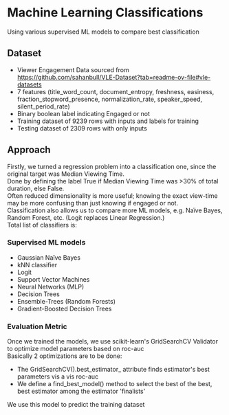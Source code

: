 # Machine Learning Classifications
Using various supervised ML models to compare best classification 

## Dataset
- Viewer Engagement Data sourced from https://github.com/sahanbull/VLE-Dataset?tab=readme-ov-file#vle-datasets
- 7 features (title_word_count, document_entropy, freshness, easiness, fraction_stopword_presence, normalization_rate, speaker_speed, silent_period_rate)
- Binary boolean label indicating Engaged or not 
- Training dataset of 9239 rows with inputs and labels for training 
- Testing dataset of 2309 rows with only inputs 

## Approach
Firstly, we turned a regression problem into a classification one, since the original target was Median Viewing Time.  
Done by defining the label True if Median Viewing Time was >30% of total duration, else False.  
Often reduced dimensionality is more useful; knowing the exact view-time may be more confusing than just knowing if engaged or not.  
Classification also allows us to compare more ML models, e.g. Naïve Bayes, Random Forest, etc. (Logit replaces Linear Regression.)  
Total list of classifiers is:

### Supervised ML models
- Gaussian Naïve Bayes
- kNN classifier
- Logit
- Support Vector Machines 
- Neural Networks (MLP)
- Decision Trees
- Ensemble-Trees (Random Forests)
- Gradient-Boosted Decision Trees

### Evaluation Metric
Once we trained the models, we use scikit-learn's GridSearchCV Validator to optimize model parameters based on roc-auc  
Basically 2 optimizations are to be done:  
- The GridSearchCV().best_estimator_ attribute finds estimator's best parameters vis a vis roc-auc
- We define a find_best_model() method to select the best of the best, best estimator among the estimator 'finalists'

We use this model to predict the training dataset 
